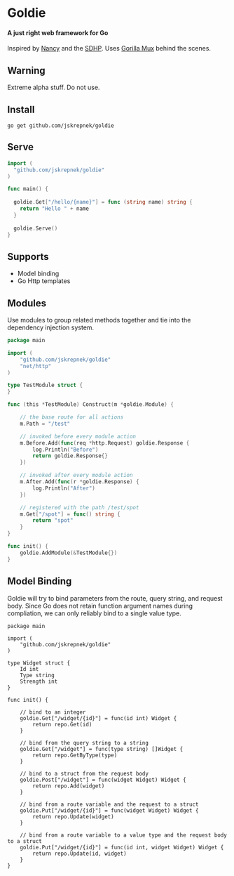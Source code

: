 # Goldie
#### A just right web framework for Go
Inspired by [Nancy](http://nancyfx.org/) and the [SDHP](https://github.com/NancyFx/Nancy/wiki/Introduction).  Uses [Gorilla Mux](http://www.gorillatoolkit.org/pkg/mux) behind the scenes.
## Warning
Extreme alpha stuff.  Do not use.
## Install
```
go get github.com/jskrepnek/goldie
```
## Serve
```go
import (
  "github.com/jskrepnek/goldie"
)

func main() {
  
  goldie.Get["/hello/{name}"] = func (string name) string {
    return "Hello " + name
  }
  
  goldie.Serve()
}

```
## Supports
* Model binding
* Go Http templates

## Modules
Use modules to group related methods together and tie into the dependency injection system.

```go
package main

import (
	"github.com/jskrepnek/goldie"
	"net/http"
)

type TestModule struct {
}

func (this *TestModule) Construct(m *goldie.Module) {

	// the base route for all actions
	m.Path = "/test"

	// invoked before every module action
	m.Before.Add(func(req *http.Request) goldie.Response {
		log.Println("Before")
		return goldie.Response{}
	})

	// invoked after every module action
	m.After.Add(func(r *goldie.Response) {
		log.Println("After")
	})

	// registered with the path /test/spot
	m.Get["/spot"] = func() string {
		return "spot"
	}
}

func init() {
	goldie.AddModule(&TestModule{})
}
```
## Model Binding
Goldie will try to bind parameters from the route, query string, and request body.  Since Go does not retain function argument names during compliation, we can only
reliably bind to a single value type.
```
package main

import (
	"github.com/jskrepnek/goldie"
)

type Widget struct {
	Id int
	Type string
	Strength int
}

func init() {

	// bind to an integer
	goldie.Get["/widget/{id}"] = func(id int) Widget {
		return repo.Get(id)
	}

	// bind from the query string to a string 
	goldie.Get["/widget"] = func(type string) []Widget {
		return repo.GetByType(type)
	}

	// bind to a struct from the request body
	goldie.Post["/widget"] = func(widget Widget) Widget {
		return repo.Add(widget)
	}

	// bind from a route variable and the request to a struct
	goldie.Put["/widget/{id}"] = func(widget Widget) Widget {
		return repo.Update(widget)
	}

	// bind from a route variable to a value type and the request body to a struct
	goldie.Put["/widget/{id}"] = func(id int, widget Widget) Widget {
		return repo.Update(id, widget)
	}
}
```